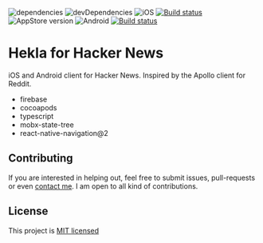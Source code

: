 ![dependencies](https://img.shields.io/david/birkir/hekla.svg) ![devDependencies](https://img.shields.io/david/dev/birkir/hekla.svg) 
![iOS](https://i.imgur.com/iKS60zc.png) [![Build status](https://build.appcenter.ms/v0.1/apps/7122aa1e-d794-4c37-b8d3-800cb455b694/branches/master/badge)](https://appcenter.ms) ![AppStore version](https://img.shields.io/itunes/v/1405096983.svg)
![Android](https://i.imgur.com/DBQqqX3.png) [![Build status](https://build.appcenter.ms/v0.1/apps/f99344c4-99b2-467b-a9c0-6f73ded73240/branches/master/badge)](https://appcenter.ms)

# Hekla for Hacker News

iOS and Android client for Hacker News. Inspired by the Apollo client for Reddit.

- firebase
- cocoapods
- typescript
- mobx-state-tree
- react-native-navigation@2

## Contributing

If you are interested in helping out, feel free to submit issues, pull-requests or even [contact me](mailto:birkir.gudjonsson@gmail.com). I am open to all kind of contributions.

## License

This project is [MIT licensed](/LICENSE.md)

